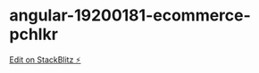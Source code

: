 # angular-19200181-ecommerce-pchlkr

[Edit on StackBlitz ⚡️](https://stackblitz.com/edit/angular-19200181-ecommerce-pchlkr)